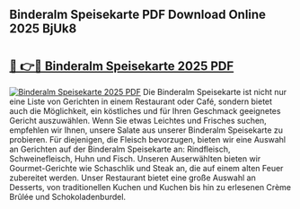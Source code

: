## Binderalm Speisekarte PDF Download Online 2025 BjUk8

# <h2><a href="http://gcd14ye.nevu.top/?p=Binderalm+Speisekarte">🔗 👉🔴 Binderalm Speisekarte 2025 PDF</a></h2>

[![Binderalm Speisekarte 2025 PDF](https://i.imgur.com/dBaPXMq.png)](http://gcd14ye.nevu.top/?p=Binderalm+Speisekarte)
Die Binderalm Speisekarte ist nicht nur eine Liste von Gerichten in einem Restaurant oder Café, sondern bietet auch die Möglichkeit, ein köstliches und für Ihren Geschmack geeignetes Gericht auszuwählen. Wenn Sie etwas Leichtes und Frisches suchen, empfehlen wir Ihnen, unsere Salate aus unserer Binderalm Speisekarte zu probieren. Für diejenigen, die Fleisch bevorzugen, bieten wir eine Auswahl an Gerichten auf der Binderalm Speisekarte an: Rindfleisch, Schweinefleisch, Huhn und Fisch. Unseren Auserwählten bieten wir Gourmet-Gerichte wie Schaschlik und Steak an, die auf einem alten Feuer zubereitet werden. Unser Restaurant bietet eine große Auswahl an Desserts, von traditionellen Kuchen und Kuchen bis hin zu erlesenen Crème Brûlée und Schokoladenburdel.
